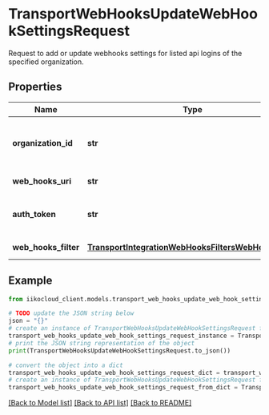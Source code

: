 # TransportWebHooksUpdateWebHookSettingsRequest

Request to add or update webhooks settings for listed api logins of the specified organization.

## Properties

Name | Type | Description | Notes
------------ | ------------- | ------------- | -------------
**organization_id** | **str** | Organization UOC Id.                Can be obtained by &#x60;/organizations&#x60; operation. | 
**web_hooks_uri** | **str** | Webhook handler url. | 
**auth_token** | **str** | Authorization token to pass to the webhook handler. | [optional] 
**web_hooks_filter** | [**TransportIntegrationWebHooksFiltersWebHooksFilter**](TransportIntegrationWebHooksFiltersWebHooksFilter.md) | Webhooks filter. | [optional] 

## Example

```python
from iikocloud_client.models.transport_web_hooks_update_web_hook_settings_request import TransportWebHooksUpdateWebHookSettingsRequest

# TODO update the JSON string below
json = "{}"
# create an instance of TransportWebHooksUpdateWebHookSettingsRequest from a JSON string
transport_web_hooks_update_web_hook_settings_request_instance = TransportWebHooksUpdateWebHookSettingsRequest.from_json(json)
# print the JSON string representation of the object
print(TransportWebHooksUpdateWebHookSettingsRequest.to_json())

# convert the object into a dict
transport_web_hooks_update_web_hook_settings_request_dict = transport_web_hooks_update_web_hook_settings_request_instance.to_dict()
# create an instance of TransportWebHooksUpdateWebHookSettingsRequest from a dict
transport_web_hooks_update_web_hook_settings_request_from_dict = TransportWebHooksUpdateWebHookSettingsRequest.from_dict(transport_web_hooks_update_web_hook_settings_request_dict)
```
[[Back to Model list]](../README.md#documentation-for-models) [[Back to API list]](../README.md#documentation-for-api-endpoints) [[Back to README]](../README.md)


